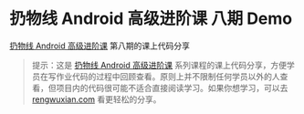 # 扔物线 Android 高级进阶课 八期 Demo
[扔物线 Android 高级进阶课](http://plus.hencoder.com) 第八期的课上代码分享

> 提示：这是 [扔物线 Android 高级进阶课](http://plus.hencoder.com) 系列课程的课上代码分享，方便学员在写作业代码的过程中回顾查看。原则上并不限制任何学员以外的人查看，但项目内的代码很可能不适合直接阅读学习。如果你想学习，可以去 [rengwuxian.com](httpssss://rengwuxian.com) 看更轻松的分享。

